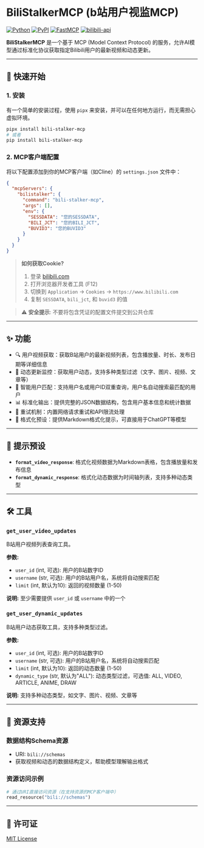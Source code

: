 # BiliStalkerMCP (b站用户视监MCP)

[![Python](https://img.shields.io/badge/Python-3.10+-blue?logo=python)](https://www.python.org/)
[![PyPI](https://img.shields.io/pypi/v/bili_stalker_mcp.svg)](https://pypi.org/project/bili_stalker_mcp/)
[![FastMCP](https://img.shields.io/badge/MCP-FastMCP-orange)](https://github.com/jlowin/fastmcp)
[![bilibili-api](https://img.shields.io/badge/Bilibili-API-ff69b4)](https://github.com/Nemo2011/bilibili-api)

**BiliStalkerMCP** 是一个基于 MCP (Model Context Protocol) 的服务，允许AI模型通过标准化协议获取指定Bilibili用户的最新视频和动态更新。

---

## 🚀 快速开始

### 1. 安装

有一个简单的安装过程，使用 `pipx` 来安装，并可以在任何地方运行，而无需担心虚拟环境。

```bash
pipx install bili-stalker-mcp
# 或者
pip install bili-stalker-mcp
```

### 2. MCP客户端配置

将以下配置添加到你的MCP客户端（如Cline）的 `settings.json` 文件中：

```json
{
  "mcpServers": {
    "bilistalker": {
      "command": "bili-stalker-mcp",
      "args": [],
      "env": {
        "SESSDATA": "您的SESSDATA",
        "BILI_JCT": "您的BILI_JCT",
        "BUVID3": "您的BUVID3"
      }
    }
  }
}
```

> **如何获取Cookie?**
> 1. 登录 [bilibili.com](https://www.bilibili.com)
> 2. 打开浏览器开发者工具 (F12)
> 3. 切换到 `Application` -> `Cookies` -> `https://www.bilibili.com`
> 4. 复制 `SESSDATA`, `bili_jct`, 和 `buvid3` 的值

> ⚠️ **安全提示**: 不要将包含凭证的配置文件提交到公共仓库

---

## ✨ 功能

- 🔍 用户视频获取：获取B站用户的最新视频列表，包含播放量、时长、发布日期等详细信息
- 📱 动态更新监控：获取用户动态，支持多种类型过滤（文字、图片、视频、文章等）
- 🔗 智能用户匹配：支持用户名或用户ID双重查询，用户名自动搜索最匹配的用户
- 📊 标准化输出：提供完整的JSON数据结构，包含用户基本信息和统计数据
- 🔄 重试机制：内置网络请求重试和API限流处理
- 🎨 格式化预设：提供Markdown格式化提示，可直接用于ChatGPT等模型

---

## 💬 提示预设

- **`format_video_response`**: 格式化视频数据为Markdown表格，包含播放量和发布信息
- **`format_dynamic_response`**: 格式化动态数据为时间轴列表，支持多种动态类型

---

## 🛠️ 工具

### `get_user_video_updates`
B站用户视频列表查询工具。

**参数:**
- `user_id` (int, 可选): 用户的B站数字ID
- `username` (str, 可选): 用户的B站用户名，系统将自动搜索匹配
- `limit` (int, 默认为10): 返回的视频数量 (1-50)

**说明:** 至少需要提供 `user_id` 或 `username` 中的一个

### `get_user_dynamic_updates`
B站用户动态获取工具，支持多种类型过滤。

**参数:**
- `user_id` (int, 可选): 用户的B站数字ID
- `username` (str, 可选): 用户的B站用户名，系统将自动搜索匹配
- `limit` (int, 默认为10): 返回的动态数量 (1-50)
- `dynamic_type` (str, 默认为"ALL"): 动态类型过滤，可选值: ALL, VIDEO, ARTICLE, ANIME, DRAW

**说明:** 支持多种动态类型，如文字、图片、视频、文章等

---

## 📁 资源支持

### 数据结构Schema资源
- URI: `bili://schemas`
- 获取视频和动态的数据结构定义，帮助模型理解输出格式

### 资源访问示例
```python
# 通过URI直接访问资源（在支持资源的MCP客户端中）
read_resource("bili://schemas")
```

---

## 📝 许可证

[MIT License](https://github.com/222wcnm/BiliStalkerMCP/blob/main/LICENSE)
